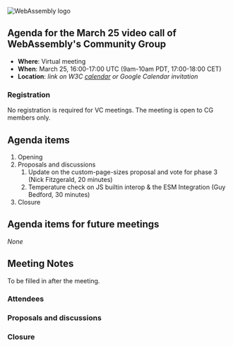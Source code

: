 ![WebAssembly logo](/images/WebAssembly.png)

## Agenda for the March 25 video call of WebAssembly's Community Group

- **Where**: Virtual meeting
- **When**: March 25, 16:00-17:00 UTC (9am-10am PDT, 17:00-18:00 CET)
- **Location**: *link on W3C [calendar](https://www.w3.org/groups/cg/webassembly/calendar/) or Google Calendar invitation*

### Registration

No registration is required for VC meetings. The meeting is open to CG members only.

## Agenda items

1. Opening
1. Proposals and discussions
   1. Update on the custom-page-sizes proposal and vote for phase 3 (Nick Fitzgerald, 20 minutes)
   1. Temperature check on JS builtin interop & the ESM Integration (Guy Bedford, 30 minutes)
1. Closure

## Agenda items for future meetings

*None*

## Meeting Notes

To be filled in after the meeting.

### Attendees

### Proposals and discussions

### Closure
